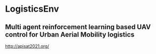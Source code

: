 # LogisticsEnv

## Multi agent reinforcement learning based UAV control for Urban Aerial Mobility logistics 

http://apisat2021.org/
